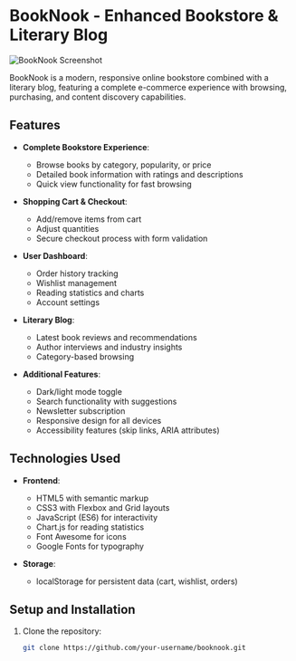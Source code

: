 # BookNook - Enhanced Bookstore & Literary Blog

![BookNook Screenshot](https://via.placeholder.com/800x400.png?text=BookNook+Screenshot)

BookNook is a modern, responsive online bookstore combined with a literary blog, featuring a complete e-commerce experience with browsing, purchasing, and content discovery capabilities.

## Features

- **Complete Bookstore Experience**:
  - Browse books by category, popularity, or price
  - Detailed book information with ratings and descriptions
  - Quick view functionality for fast browsing

- **Shopping Cart & Checkout**:
  - Add/remove items from cart
  - Adjust quantities
  - Secure checkout process with form validation

- **User Dashboard**:
  - Order history tracking
  - Wishlist management
  - Reading statistics and charts
  - Account settings

- **Literary Blog**:
  - Latest book reviews and recommendations
  - Author interviews and industry insights
  - Category-based browsing

- **Additional Features**:
  - Dark/light mode toggle
  - Search functionality with suggestions
  - Newsletter subscription
  - Responsive design for all devices
  - Accessibility features (skip links, ARIA attributes)

## Technologies Used

- **Frontend**:
  - HTML5 with semantic markup
  - CSS3 with Flexbox and Grid layouts
  - JavaScript (ES6) for interactivity
  - Chart.js for reading statistics
  - Font Awesome for icons
  - Google Fonts for typography

- **Storage**:
  - localStorage for persistent data (cart, wishlist, orders)

## Setup and Installation

1. Clone the repository:
   ```bash
   git clone https://github.com/your-username/booknook.git